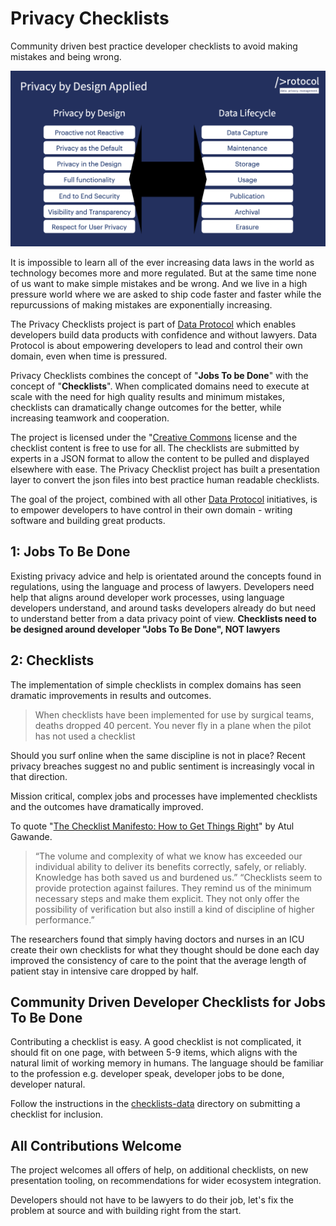 # Privacy Checklists

Community driven best practice developer checklists to avoid making mistakes and being wrong.

![Privacy by Design applied image](./images/pbdapplied.png)

It is impossible to learn all of the ever increasing data laws in the world as technology becomes more and more regulated. But at the same time none of us want to make simple mistakes and be wrong. And we live in a high pressure world where we are asked to ship code faster and faster while the repurcussions of making mistakes are exponentially increasing.

The Privacy Checklists project is part of [Data Protocol](https://dataprotocol.com) which enables developers build data products with confidence and without lawyers. Data Protocol is about empowering developers to lead and control their own domain, even when time is pressured.

Privacy Checklists combines the concept of "**Jobs To be Done**" with the concept of "**Checklists**". When complicated domains need to execute at scale with the need for high quality results and minimum mistakes, checklists can dramatically change outcomes for the better, while increasing teamwork and cooperation.

The project is licensed under the "[Creative Commons](./LICENSE") license and the checklist content is free to use for all. The checklists are submitted by experts in a JSON format to allow the content to be pulled and displayed elsewhere with ease. The Privacy Checklist project has built a presentation layer to convert the json files into best practice human readable checklists.

The goal of the project, combined with all other [Data Protocol](https://dataprotocol.com) initiatives, is to empower developers to have control in their own domain - writing software and building great products.

## 1: Jobs To Be Done

Existing privacy advice and help is orientated around the concepts found in regulations, using the language and process of lawyers. Developers need help that aligns around developer work processes, using language developers understand, and around tasks developers already do but need to understand better from a data privacy point of view. **Checklists need to be designed around developer "Jobs To Be Done", NOT lawyers**

## 2: Checklists

The implementation of simple checklists in complex domains has seen dramatic improvements in results and outcomes.

> When checklists have been implemented for use by surgical teams, deaths dropped 40 percent.
> You never fly in a plane when the pilot has not used a checklist

Should you surf online when the same discipline is not in place? Recent privacy breaches suggest no and public sentiment is increasingly vocal in that direction.

Mission critical, complex jobs and processes have implemented checklists and the outcomes have dramatically improved.

To quote "[The Checklist Manifesto: How to Get Things Right](https://www.amazon.com/Checklist-Manifesto-How-Things-Right-ebook/dp/B0030V0PEW/ref=sr_1_1?crid=118YTNHN89QT7&dchild=1&keywords=the+checklist+manifesto&qid=1623581469&sprefix=the+checklist+m%2Caps%2C210&sr=8-1)" by Atul Gawande.

> “The volume and complexity of what we know has exceeded our individual ability to deliver its benefits correctly, safely, or reliably. Knowledge has both saved us and burdened us.”
> “Checklists seem to provide protection against failures. They remind us of the minimum necessary steps and make them explicit. They not only offer the possibility of verification but also instill a kind of discipline of higher performance.”

The researchers found that simply having doctors and nurses in an ICU create their own checklists for what they thought should be done each day improved the consistency of care to the point that the average length of patient stay in intensive care dropped by half.

## Community Driven Developer Checklists for Jobs To Be Done

Contributing a checklist is easy. A good checklist is not complicated, it should fit on one page, with between 5-9 items, which aligns with the natural limit of working memory in humans. The language should be familiar to the profession e.g. developer speak, developer jobs to be done, developer natural.

Follow the instructions in the [checklists-data](./checklists-data/README.md) directory on submitting a checklist for inclusion.

## All Contributions Welcome

The project welcomes all offers of help, on additional checklists, on new presentation tooling, on recommendations for wider ecosystem integration.

Developers should not have to be lawyers to do their job, let's fix the problem at source and with building right from the start.
